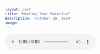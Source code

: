 ```yaml
---
layout: post
title: "Meeting Your Waterloo"
description: 'October 20, 2024'
image:
---
```


<audio controls>
  <source src="assets/audio/fbc_2024-10-20_sermon.mp3" type="audio/mp3">
Your browser does not support the audio element.
</audio>
